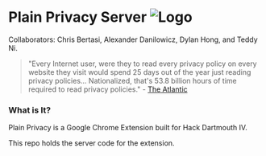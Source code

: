 # Plain Privacy Server ![Logo](img/logo.jpg)

Collaborators: Chris Bertasi, Alexander Danilowicz, Dylan Hong, and Teddy Ni.

> "Every Internet user, were they to read every privacy policy on every website they visit would spend 25 days out of the year just reading privacy policies... Nationalized, that's 53.8 billion hours of time required to read privacy policies." - [The Atlantic](https://www.theatlantic.com/technology/archive/2012/03/reading-the-privacy-policies-you-encounter-in-a-year-would-take-76-work-days/253851/)

### What is It?
Plain Privacy is a Google Chrome Extension built for Hack Dartmouth IV.

This repo holds the server code for the extension.
